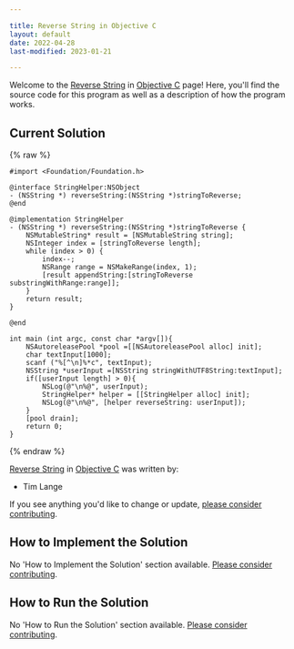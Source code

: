 ```yaml
---

title: Reverse String in Objective C
layout: default
date: 2022-04-28
last-modified: 2023-01-21

---
```


Welcome to the [Reverse String](https://sampleprograms.io/projects/reverse-string) in [Objective C](https://sampleprograms.io/languages/objective-c) page! Here, you'll find the source code for this program as well as a description of how the program works.

## Current Solution

{% raw %}

```objective c
#import <Foundation/Foundation.h>

@interface StringHelper:NSObject
- (NSString *) reverseString:(NSString *)stringToReverse;
@end

@implementation StringHelper 
- (NSString *) reverseString:(NSString *)stringToReverse {
    NSMutableString* result = [NSMutableString string];
    NSInteger index = [stringToReverse length];
    while (index > 0) {
        index--;
        NSRange range = NSMakeRange(index, 1);
        [result appendString:[stringToReverse substringWithRange:range]];
    }
    return result;
}

@end

int main (int argc, const char *argv[]){
    NSAutoreleasePool *pool =[[NSAutoreleasePool alloc] init];
    char textInput[1000];
    scanf ("%[^\n]%*c", textInput);
    NSString *userInput =[NSString stringWithUTF8String:textInput];
    if([userInput length] > 0){
        NSLog(@"\n%@", userInput);
        StringHelper* helper = [[StringHelper alloc] init];
        NSLog(@"\n%@", [helper reverseString: userInput]);  
    }
    [pool drain];
    return 0;
}
```

{% endraw %}

[Reverse String](https://sampleprograms.io/projects/reverse-string) in [Objective C](https://sampleprograms.io/languages/objective-c) was written by:

- Tim Lange

If you see anything you'd like to change or update, [please consider contributing](https://github.com/TheRenegadeCoder/sample-programs).

## How to Implement the Solution

No 'How to Implement the Solution' section available. [Please consider contributing](https://github.com/TheRenegadeCoder/sample-programs-website).

## How to Run the Solution

No 'How to Run the Solution' section available. [Please consider contributing](https://github.com/TheRenegadeCoder/sample-programs-website).